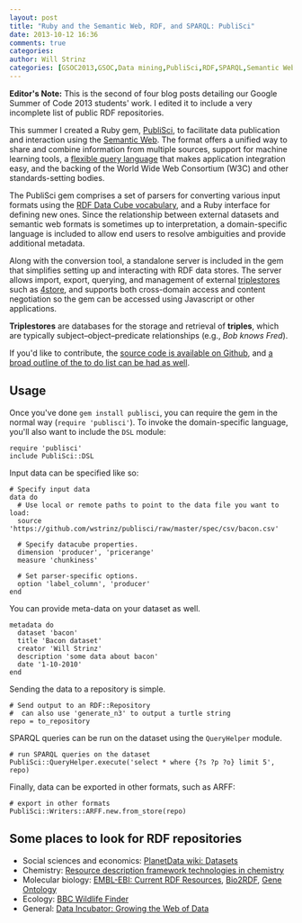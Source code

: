 ```yaml
---
layout: post
title: "Ruby and the Semantic Web, RDF, and SPARQL: PubliSci"
date: 2013-10-12 16:36
comments: true
categories:
author: Will Strinz
categories: [GSOC2013,GSOC,Data mining,PubliSci,RDF,SPARQL,Semantic Web]
---
```

<p class="note"><strong>Editor's Note:</strong> This is the second of four blog posts detailing our Google Summer of
Code 2013 students' work. I edited it to include a very incomplete list of public RDF repositories.</p>

This summer I created a Ruby gem, [PubliSci](http://github.com/sciruby/publisci), to facilitate data publication and interaction using
the [Semantic Web](https://en.wikipedia.org/wiki/Semantic_web). The format offers a unified way to share and combine
information from multiple sources, support for machine learning tools,
a [flexible query language](https://en.wikipedia.org/wiki/SPARQL) that makes application integration easy, and the
backing of the World Wide Web Consortium (W3C) and other standards-setting bodies.

The PubliSci gem comprises a set of parsers for converting various input formats using
the [RDF Data Cube vocabulary](http://semanticweb.com/w3c-publishes-last-call-working-drafts-for-rdf-data-cube-dcat_b35950), and
a Ruby interface for defining new ones. Since the relationship between external datasets and semantic web formats is
sometimes up to interpretation, a domain-specific language is included to allow end users to resolve ambiguities and
provide additional metadata.

Along with the conversion tool, a standalone server is included in the gem that simplifies setting up and interacting
with RDF data stores. The server allows import, export, querying, and management of external [triplestores](https://en.wikipedia.org/wiki/Triplestore) such as
[4store](http://4store.org/), and supports both cross-domain access and content negotiation so the gem can be accessed
using Javascript or other applications.

<p class="note"><strong>Triplestores</strong> are databases for the storage and retrieval of <strong>triples</strong>,
which are typically subject&ndash;object&ndash;predicate relationships (e.g., <i>Bob knows Fred</i>).</p>

If you'd like to contribute, the [source code is available on Github](https://github.com/sciruby/publisci), and [a broad
outline of the to do list can be had as well](http://gsocsemantic.wordpress.com/2013/08/05/bio-publisci/).

Usage
-----

Once you've done `gem install publisci`, you can require the gem in the normal way (`require 'publisci'`). To invoke the
domain-specific language, you'll also want to include the `DSL` module:

    require 'publisci'
    include PubliSci::DSL

Input data can be specified like so:

    # Specify input data
    data do
      # Use local or remote paths to point to the data file you want to load:
      source 'https://github.com/wstrinz/publisci/raw/master/spec/csv/bacon.csv'

      # Specify datacube properties.
      dimension 'producer', 'pricerange'
      measure 'chunkiness'

      # Set parser-specific options.
      option 'label_column', 'producer'
    end

You can provide meta-data on your dataset as well.

    metadata do
      dataset 'bacon'
      title 'Bacon dataset'
      creator 'Will Strinz'
      description 'some data about bacon'
      date '1-10-2010'
    end

Sending the data to a repository is simple.

    # Send output to an RDF::Repository
    #  can also use 'generate_n3' to output a turtle string
    repo = to_repository

SPARQL queries can be run on the dataset using the `QueryHelper` module.

    # run SPARQL queries on the dataset
    PubliSci::QueryHelper.execute('select * where {?s ?p ?o} limit 5', repo)

Finally, data can be exported in other formats, such as ARFF:

    # export in other formats
    PubliSci::Writers::ARFF.new.from_store(repo)

Some places to look for RDF repositories
----------------------------------------
* Social sciences and economics: [PlanetData wiki: Datasets](http://wiki.planet-data.eu/web/Datasets)
* Chemistry: [Resource description framework technologies in chemistry](http://www.ncbi.nlm.nih.gov/pmc/articles/PMC3118380/)
* Molecular biology: [EMBL-EBI: Current RDF Resources](http://www.ebi.ac.uk/rdf/), [Bio2RDF](http://bio2rdf.org/),
  [Gene Ontology](http://www.geneontology.org/GO.format.rdfxml.shtml)
* Ecology: [BBC Wildlife Finder](http://www.bbc.co.uk/nature/feedsanddata)
* General: [Data Incubator: Growing the Web of Data](http://dataincubator.org/)




